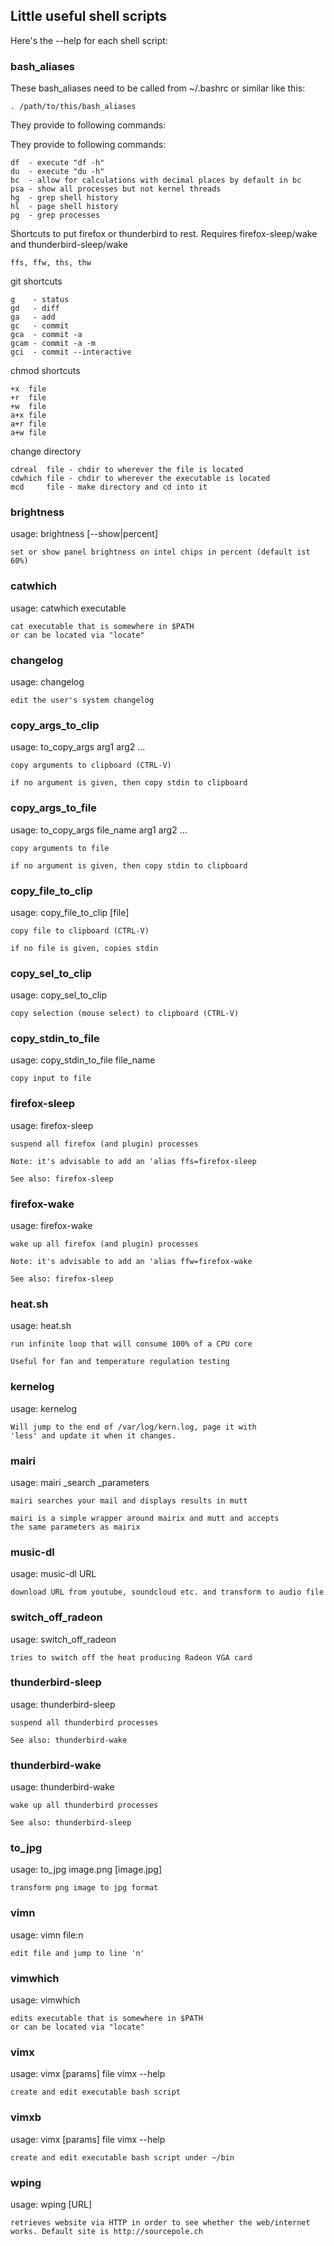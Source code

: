 ## Little useful shell scripts

Here's the --help for each shell script:

### bash_aliases

These bash_aliases need to be called from ~/.bashrc or similar like this:

    . /path/to/this/bash_aliases

They provide to following commands:

They provide to following commands:

    df  - execute "df -h"
    du  - execute "du -h"
    bc  - allow for calculations with decimal places by default in bc
    psa - show all processes but not kernel threads
    hg  - grep shell history
    hl  - page shell history
    pg  - grep processes

Shortcuts to put firefox or thunderbird to rest.
Requires firefox-sleep/wake and thunderbird-sleep/wake

    ffs, ffw, ths, thw

git shortcuts

    g    - status
    gd   - diff
    ga   - add
    gc   - commit
    gca  - commit -a
    gcam - commit -a -m
    gci  - commit --interactive

chmod shortcuts

    +x  file
    +r  file
    +w  file
    a+x file
    a+r file
    a+w file

change directory

    cdreal  file - chdir to wherever the file is located
    cdwhich file - chdir to wherever the executable is located
    mcd     file - make directory and cd into it

### brightness

usage: brightness [--show|percent]

    set or show panel brightness on intel chips in percent (default ist 60%)

### catwhich

usage: catwhich executable

    cat executable that is somewhere in $PATH
    or can be located via "locate"

### changelog

usage: changelog

    edit the user's system changelog

### copy_args_to_clip

usage: to_copy_args arg1 arg2 ...

    copy arguments to clipboard (CTRL-V)

    if no argument is given, then copy stdin to clipboard

### copy_args_to_file

usage: to_copy_args file_name arg1 arg2 ...

    copy arguments to file

    if no argument is given, then copy stdin to clipboard

### copy_file_to_clip

usage: copy_file_to_clip [file]

    copy file to clipboard (CTRL-V)

    if no file is given, copies stdin

### copy_sel_to_clip

usage: copy_sel_to_clip

    copy selection (mouse select) to clipboard (CTRL-V)

### copy_stdin_to_file

usage: copy_stdin_to_file file_name

    copy input to file

### firefox-sleep

usage: firefox-sleep

    suspend all firefox (and plugin) processes

    Note: it's advisable to add an 'alias ffs=firefox-sleep

    See also: firefox-sleep

### firefox-wake

usage: firefox-wake

    wake up all firefox (and plugin) processes

    Note: it's advisable to add an 'alias ffw=firefox-wake

    See also: firefox-sleep

### heat.sh

usage: heat.sh

    run infinite loop that will consume 100% of a CPU core

    Useful for fan and temperature regulation testing

### kernelog

usage: kernelog

    Will jump to the end of /var/log/kern.log, page it with
    'less' and update it when it changes.

### mairi

usage: mairi _search _parameters

    mairi searches your mail and displays results in mutt

    mairi is a simple wrapper around mairix and mutt and accepts
    the same parameters as mairix

### music-dl

usage: music-dl URL

    download URL from youtube, soundcloud etc. and transform to audio file

### switch_off_radeon

usage: switch_off_radeon

    tries to switch off the heat producing Radeon VGA card

### thunderbird-sleep

usage: thunderbird-sleep

    suspend all thunderbird processes

    See also: thunderbird-wake

### thunderbird-wake

usage: thunderbird-wake

    wake up all thunderbird processes

    See also: thunderbird-sleep

### to_jpg

usage: to_jpg image.png [image.jpg]

    transform png image to jpg format

### vimn

usage: vimn file:n

    edit file and jump to line 'n'

### vimwhich

usage: vimwhich

    edits executable that is somewhere in $PATH
    or can be located via "locate"

### vimx

usage: vimx [params] file
       vimx --help

    create and edit executable bash script

### vimxb

usage: vimx [params] file
       vimx --help

    create and edit executable bash script under ~/bin


### wping

usage: wping [URL]

    retrieves website via HTTP in order to see whether the web/internet
    works. Default site is http://sourcepole.ch

